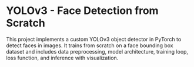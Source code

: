 # YOLOv3 - Face Detection from Scratch

This project implements a custom YOLOv3 object detector in PyTorch to detect faces in images. It trains from scratch on a face bounding box dataset and includes data preprocessing, model architecture, training loop, loss function, and inference with visualization.
